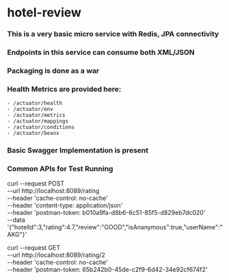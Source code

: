 # hotel-review

### This is a very basic micro service with Redis, JPA connectivity 

### Endpoints in this service can consume both XML/JSON

### Packaging is done as a war

### Health Metrics are provided here:

	- /actuator/health
	- /actuator/env
	- /actuator/metrics
	- /actuator/mappings
	- /actuator/conditions
	- /actuator/beans
	
### Basic Swagger Implementation is present

### Common APIs for Test Running

curl --request POST \
  --url http://localhost:8089/rating \
  --header 'cache-control: no-cache' \
  --header 'content-type: application/json' \
  --header 'postman-token: b010a9fa-d8b6-6c51-85f5-d829eb7dc020' \
  --data '{"hotelId":3,"rating":4.7,"review":"GOOD","isAnanymous":true,"userName":"AKG"}'
  
  
curl --request GET \
  --url http://localhost:8089/rating/2 \
  --header 'cache-control: no-cache' \
  --header 'postman-token: 65b242b0-45de-c2f9-6d42-34e92cf674f2'
